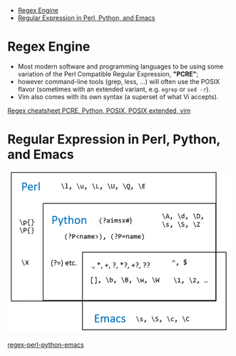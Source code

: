 [](...menustart)

- [Regex Engine](#dbe0088d42ce3bd2bc46957a97d2f14c)
- [Regular Expression in Perl, Python, and Emacs](#5cda1df97b0233ccb54c71fdd99a1f79)

[](...menuend)


<h2 id="dbe0088d42ce3bd2bc46957a97d2f14c"></h2>

# Regex Engine

- Most modern software and programming languages to be using some variation of the Perl Compatible Regular Expression, **"PCRE"**;
- however command-line tools (grep, less, ...) will often use the POSIX flavor (sometimes with an extended variant, e.g. `egrep` or `sed -r`).
- Vim also comes with its own syntax (a superset of what Vi accepts).


[Regex cheatsheet PCRE, Python, POSIX, POSIX extended, vim](https://remram44.github.io/regex-cheatsheet/regex.html)


<h2 id="5cda1df97b0233ccb54c71fdd99a1f79"></h2>

# Regular Expression in Perl, Python, and Emacs

![](../imgs/re-perl-python-emacs.png)

[regex-perl-python-emacs](https://www.johndcook.com/blog/regex-perl-python-emacs/)


